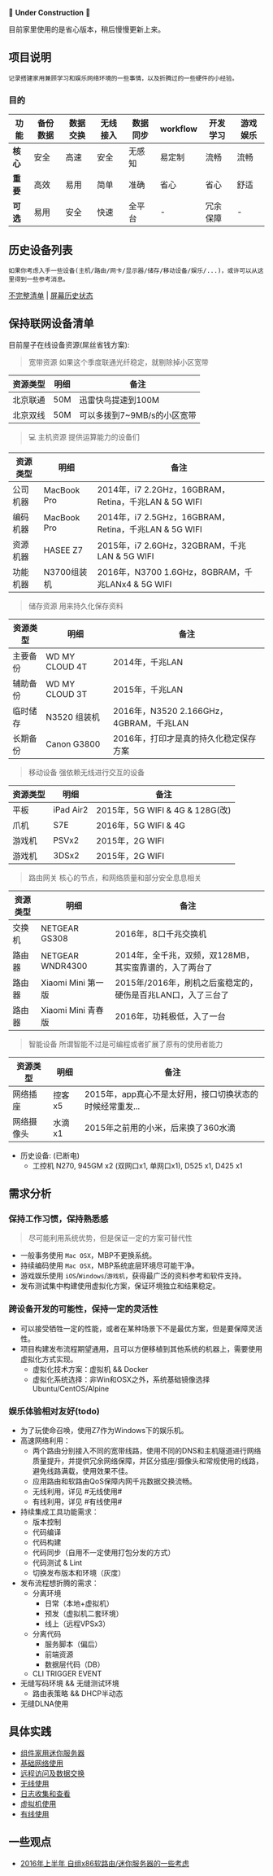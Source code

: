 🚧 **Under Construction** 🚧

目前家里使用的是省心版本，稍后慢慢更新上来。

## 项目说明

    记录搭建家用兼顾学习和娱乐网络环境的一些事情，以及折腾过的一些硬件的小经验。

### 目的

| 功能 |备份数据|数据交换|无线接入|数据同步|workflow|开发学习|游戏娱乐|
| --- | --- | --- | --- | --- | --- | --- | --- |
| **核心** | 安全 | 高速 | 安全 | 无感知 | 易定制 | 流畅 | 流畅 |
| **重要** | 高效 | 易用 | 简单 | 准确| 省心 | 省心 | 舒适 |
| **可选** | 易用 | 安全 | 快速 | 全平台 | - | 冗余保障 | - |


## 历史设备列表

    如果你考虑入手一些设备(主机/路由/网卡/显示器/储存/移动设备/娱乐/...)，或许可以从这里得到一些参考消息。

[不完整清单](./device-list-history.md) | [屏幕历史状态](./display-history.md)

## 保持联网设备清单

目前屋子在线设备资源(屌丝省钱方案):

> 宽带资源
> 如果这个季度联通光纤稳定，就剔除掉小区宽带

| 资源类型 | 明细 | 备注 |
| --- | --- | --- |
| 北京联通 | 50M | 迅雷快鸟提速到100M |
| 北京双线 | 50M | 可以多拨到7~9MB/s的小区宽带 |

> 💻 主机资源
> 提供运算能力的设备们

| 资源类型 | 明细 | 备注 |
| --- | --- | --- |
| 公司机器 | MacBook Pro | 2014年，i7 2.2GHz，16GBRAM，Retina，千兆LAN & 5G WIFI |
| 编码机器 | MacBook Pro | 2014年，i7 2.5GHz，16GBRAM，Retina，千兆LAN & 5G WIFI |
| 资源机器 | HASEE Z7 | 2015年，i7 2.6GHz，32GBRAM，千兆LAN & 5G WIFI |
| 功能机器 | N3700组装机 | 2016年，N3700 1.6GHz，8GBRAM，千兆LANx4 & 5G WIFI |

> 储存资源
> 用来持久化保存资料

| 资源类型 | 明细 | 备注 |
| --- | --- | --- |
| 主要备份 | WD MY CLOUD 4T | 2014年，千兆LAN |
| 辅助备份 | WD MY CLOUD 3T | 2015年，千兆LAN |
| 临时储存 | N3520 组装机 | 2016年，N3520 2.166GHz，4GBRAM，千兆LAN |
| 长期备份 | Canon G3800 | 2016年，打印才是真的持久化稳定保存方案 |

> 移动设备
> 强依赖无线进行交互的设备

| 资源类型 | 明细 | 备注 |
| --- | --- | --- |
| 平板 | iPad Air2 | 2015年，5G WIFI & 4G & 128G(改) |
| 爪机 | S7E | 2016年，5G WIFI & 4G |
| 游戏机 | PSVx2 | 2015年，2G WIFI |
| 游戏机 | 3DSx2 | 2015年，2G WIFI |

> 路由网关
> 核心的节点，和网络质量和部分安全息息相关

| 资源类型 | 明细 | 备注 |
| --- | --- | --- |
| 交换机 | NETGEAR GS308 | 2016年，8口千兆交换机 |
| 路由器 | NETGEAR WNDR4300 | 2014年，全千兆，双频，双128MB，其实蛮靠谱的，入了两台了 |
| 路由器 | Xiaomi Mini 第一版 | 2015年/2016年，刷机之后蛮稳定的，硬伤是百兆LAN口，入了三台了 |
| 路由器 | Xiaomi Mini 青春版 | 2016年，功耗极低，入了一台 |

> 智能设备
> 所谓智能不过是可编程或者扩展了原有的使用者能力

| 资源类型 | 明细 | 备注 |
| --- | --- | --- |
| 网络插座 | 控客 x5 | 2015年，app真心不是太好用，接口切换状态的时候经常重发... |
| 网络摄像头 | 水滴 x1 | 2015年之前用的小米，后来换了360水滴 |

- 历史设备: (已断电)
    - 工控机 N270, 945GM x2 (双网口x1, 单网口x1), D525 x1, D425 x1

## 需求分析

### 保持工作习惯，保持熟悉感

> 尽可能利用系统优势，但是保证一定的方案可替代性

- 一般事务使用 `Mac OSX`，MBP不更换系统。
- 持续编码使用 `Mac OSX`，MBP系统底层环境尽可能干净。
- 游戏娱乐使用 `iOS`/`Windows`/`游戏机`，获得最广泛的资料参考和软件支持。
- 发布测试集中构建使用虚拟化方案，保证环境独立和结果稳定。

### 跨设备开发的可能性，保持一定的灵活性

- 可以接受牺牲一定的性能，或者在某种场景下不是最优方案，但是要保障灵活性。
- 项目构建发布流程期望通用，且可以方便移植到其他系统的机器上，需要使用虚拟化方式实现。
    - 虚拟化技术方案：虚拟机 && Docker
    - 虚拟化系统选择：非Win和OSX之外，系统基础镜像选择 Ubuntu/CentOS/Alpine

### 娱乐体验相对友好(todo)

- 为了玩使命召唤，使用Z7作为Windows下的娱乐机。
- 高速网络利用： 
  - 两个路由分别接入不同的宽带线路，使用不同的DNS和主机隧道进行网络质量提升，并提供冗余网络保障，并区分插座/摄像头和常规使用的线路，避免线路满载，使用效果不佳。
  - 应用路由和软路由QoS保障内网千兆数据交换流畅。
  - 无线利用，详见 #无线使用#
  - 有线利用，详见 #有线使用#
- 持续集成工具功能需求：
    - 版本控制
    - 代码编译
    - 代码构建
    - 代码同步（自用不一定使用打包分发的方式）
    - 代码测试 & Lint
    - 切换发布版本和环境（灰度）
- 发布流程想折腾的需求：
    - 分离环境
        - 日常（本地+虚拟机）
        - 预发（虚拟机二套环境）
        - 线上（远程VPSx3）
    - 分离代码
        - 服务脚本（偏后）
       - 前端资源
       - 数据层代码（DB）
    - CLI TRIGGER EVENT
- 无缝写码环境 && 无缝测试环境
    - 路由表策略 && DHCP半动态
- 无缝DLNA使用

## 具体实践

- [组件家用迷你服务器](./build-mini-home-server.md)
- [基础网络使用](network.md)
- [远程访问及数据交换](remote.md)
- [无线使用](wifi.md)
- [日志收集和查看](log.md)
- [虚拟机使用](vm.md)
- [有线使用](lan.md)

## 一些观点

- [2016年上半年 自组x86软路由/迷你服务器的一些考虑](./think-about-x86-route-2016.md)


